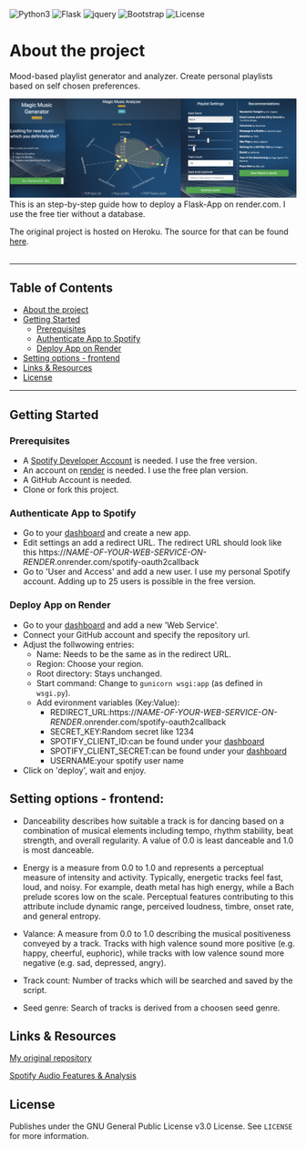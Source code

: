 ![Python3](https://img.shields.io/badge/Python-3-brightgreen) ![Flask](https://img.shields.io/badge/Flask-1.1.2-red) ![jquery](https://img.shields.io/badge/jQuery-3.5.1-yellow) ![Bootstrap](https://img.shields.io/badge/Bootstrap-4.5.2-blue)
![License](https://img.shields.io/badge/License-GPL%20v3.0-lightgrey)


# About the project
Mood-based playlist generator and analyzer. Create personal playlists based on self chosen preferences.

![screenshot](./screenshots/screenshot_1.png)
This is an step-by-step guide how to deploy a Flask-App on render.com. I use the free tier without a database.

The original project is hosted on Heroku. The source for that can be found [here](https://github.com/marwonn/spotify-playlist-generator-analyzer).
<br/><br/>
__________
## Table of Contents
  <ul>
    <li>
      <a href="#about-the-project">About the project</a>
    </li>
    <li>
      <a href="#getting-started">Getting Started</a>
      <ul>
        <li><a href="#prerequisites">Prerequisites</a></li>
        <li><a href="#spotify">Authenticate App to Spotify</a></li>
        <li><a href="#render">Deploy App on Render</a></li>
      </ul>
    </li>
    <li><a href="#frontend">Setting options - frontend</a></li>
    <li><a href="#links">Links & Resources</a></li>
    <li><a href="#license">License</a></li>
  </ul>

__________
## Getting Started
### Prerequisites
- A [Spotify Developer Account](https://developer.spotify.com) is needed. I use the free version.
- An account on [render](https://render.com) is needed. I use the free plan version.
- A GitHub Account is needed.
- Clone or fork this project.

### Authenticate App to Spotify
- Go to your [dashboard](https://developer.spotify.com/dashboard/) and create a new app. 
- Edit settings an add a redirect URL. The redirect URL should look like this https://*NAME-OF-YOUR-WEB-SERVICE-ON-RENDER*.onrender.com/spotify-oauth2callback
- Go to 'User and Access' and add a new user. I use my personal Spotify account. Adding up to 25 users is possible in the free version.

### Deploy App on Render
- Go to your [dashboard](https://dashboard.render.com) and add a new 'Web Service'.
- Connect your GitHub account and specify the repository url.
- Adjust the follwowing entries:
   - Name: Needs to be the same as in the redirect URL.
   - Region: Choose your region.
   - Root directory: Stays unchanged.
   - Start command: Change to ```gunicorn wsgi:app``` (as defined in ```wsgi.py```).
   - Add evironment variables (Key:Value):
     - REDIRECT_URL:https://*NAME-OF-YOUR-WEB-SERVICE-ON-RENDER*.onrender.com/spotify-oauth2callback
     - SECRET_KEY:Random secret like 1234
     - SPOTIFY_CLIENT_ID:can be found under your [dashboard](https://dashboard.render.com) 
     - SPOTIFY_CLIENT_SECRET:can be found under your [dashboard](https://dashboard.render.com)
     - USERNAME:your spotify user name
- Click on 'deploy', wait and enjoy.

## Setting options - frontend:

- Danceability describes how suitable a track is for dancing based on a combination of musical elements including tempo, rhythm stability, beat strength, and overall regularity. A value of 0.0 is least danceable and 1.0 is most danceable.

- Energy is a measure from 0.0 to 1.0 and represents a perceptual measure of intensity and activity. Typically, energetic tracks feel fast, loud, and noisy. For example, death metal has high energy, while a Bach prelude scores low on the scale. Perceptual features contributing to this attribute include dynamic range, perceived loudness, timbre, onset rate, and general entropy.

- Valance: A measure from 0.0 to 1.0 describing the musical positiveness conveyed by a track. Tracks with high valence sound more positive (e.g. happy, cheerful, euphoric), while tracks with low valence sound more negative (e.g. sad, depressed, angry).

- Track count: Number of tracks which will be searched and saved by the script.

- Seed genre: Search of tracks is derived from a choosen seed genre.

## Links & Resources
[My original repository](https://github.com/marwonn/spotify-playlist-generator-analyzer)

[Spotify Audio Features & Analysis](https://developer.spotify.com/discover/#audio-features-analysis)

## License
Publishes under the GNU General Public License v3.0 License. See `LICENSE` for more information.


